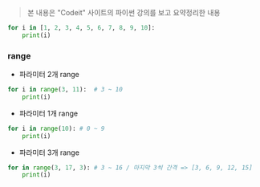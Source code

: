 > 본 내용은 "Codeit" 사이트의 파이썬 강의를 보고 요약정리한 내용
```python
for i in [1, 2, 3, 4, 5, 6, 7, 8, 9, 10]:
    print(i)
```

### range

* 파라미터 2개 range
```python
for i in range(3, 11):  # 3 ~ 10
    print(i)
```

* 파라미터 1개 range
```python
for i in range(10): # 0 ~ 9
    print(i)
```

* 파라미터 3개 range
```python
for in range(3, 17, 3): # 3 ~ 16 / 마지막 3씩 간격 => [3, 6, 9, 12, 15]
    print(i)
```
